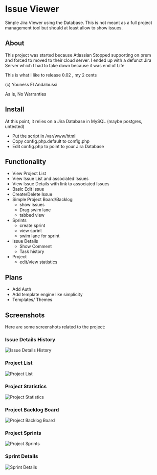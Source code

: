 # Issue Viewer

Simple Jira Viewer using the Database. This is not meant as a full project management tool but should at least allow to show issues.

## About
This project was started because Atlassian Stopped supporting on prem and forced to moved to their cloud server. I ended up with a defunct Jira Server which I had to take down because it was end of Life

This is what I like to release 0.02 , my 2 cents

(c) Youness El Andaloussi

As Is, No Warranties

## Install
At this point, it relies on a Jira Database in MySQL (maybe postgres, untested)
- Put the script in /var/www/html
- Copy config.php.default to config.php
- Edit config.php to point to your Jira Database
 

## Functionality
- View Project List
- View Issue List and associated Issues
- View Issue Details with link to associated Issues
- Basic Edit Issue
- Create/Delete Issue
- Simple Project Board/Backlog
  - show issues
  - Drag swim lane
  - tabbed view
- Sprints
  - create sprint
  - view sprint
  - swim lane for sprint 
- Issue Details
  - Show Comment
  - Task history
- Project
  - edit/view statistics


## Plans
- Add Auth
- Add template engine like simplicity
- Templates/ Themes
 
## Screenshots
Here are some screenshots related to the project:

### Issue Details History

![Issue Details History](issue_details_history.jpg)

### Project List

![Project List](project_list.jpg)

### Project Statistics

![Project Statistics](project_stats.jpg)

### Project Backlog Board

![Project Backlog Board](project_backlog_board.jpg)

### Project Sprints

![Project Sprints](project_sprints.jpg)

### Sprint Details

![Sprint Details](sprint.jpg)
